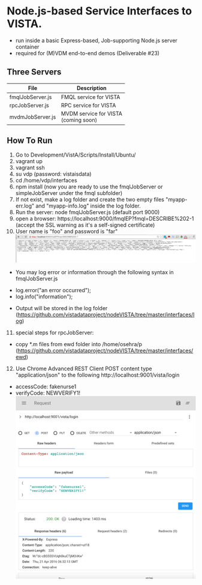 # Node.js-based Service Interfaces to VISTA.
  * run inside a basic Express-based, Job-supporting Node.js server container
  * required for (M)VDM end-to-end demos (Deliverable #23)

## Three Servers
File | Description
--- | --- 
fmqlJobServer.js | FMQL service for VISTA
rpcJobServer.js | RPC service for VISTA
mvdmJobServer.js | MVDM service for VISTA <br> (coming soon)

## How To Run
1. Go to Development/VistA/Scripts/Install/Ubuntu/  
2. vagrant up
3. vagrant ssh
4. su vdp  (password: vistaisdata) 
5. cd /home/vdp/interfaces
6. npm install   (now you are ready to use the fmqlJobServer or simpleJobServer under the fmql subfolder)
7. If not exist, make a log folder and create the two empty files "myapp-err.log" and "myapp-info.log" inside the log folder.
8. Run the server: node fmqlJobServer.js (default port 9000)
9. open a browser: https://localhost:9000/fmqlEP?fmql=DESCRIBE%202-1  (accept the SSL warning as it's a self-signed certificate)
10. User name is "foo" and password is "far"
![Schema Opener](/interfaces/images/sslDescribe.png?raw=true)
  * You may log error or information through the following syntax in fmqlJobServer.js  
  + log.error("an error occurred");  
  + log.info("information");       
  * Output will be stored in the log folder (https://github.com/vistadataproject/nodeVISTA/tree/master/interfaces/log)
11. special steps for rpcJobServer:
  * copy *.m files from ewd folder into /home/osehra/p (https://github.com/vistadataproject/nodeVISTA/tree/master/interfaces/ewd)
12. Use Chrome Advanced REST Client POST content type "application/json" to the following http://localhost:9001/vista/login
  * accessCode: fakenurse1
  * verifyCode: NEWVERIFY1!
![RPC JOB](/interfaces/images/ChromeAdvancedRESTClient.png?raw=true)

   
